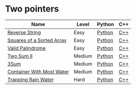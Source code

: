 # Two pointers

| Name                                                                                  | Level  | Python                    | C++                  |
|---------------------------------------------------------------------------------------|--------|---------------------------|----------------------|
| [Reverse String](https://leetcode.com/problems/reverse-string/)                       | Easy   | [Python](./python/344.py) | [C++](./cpp/344.cpp) |
| [Squares of a Sorted Array](https://leetcode.com/problems/squares-of-a-sorted-array/) | Easy   | [Python](./python/977.py) | [C++](./cpp/977.cpp) |
| [Valid Palindrome](https://leetcode.com/problems/valid-palindrome)                    | Easy   | [Python](./python/125.py) | [C++](./cpp/125.cpp) |
| [Two Sum II](https://leetcode.com/problems/two-sum-ii-input-array-is-sorted/)         | Medium | [Python](./python/167.py) | [C++](./cpp/167.cpp) |
| [3Sum](https://leetcode.com/problems/3sum)                                            | Medium | [Python](./python/15.py)  | [C++](./cpp/15.cpp)  |
| [Container With Most Water](https://leetcode.com/problems/container-with-most-water/) | Medium | [Python](./python/11.py)  | [C++](./cpp/11.cpp)  |
| [Trapping Rain Water](https://leetcode.com/problems/trapping-rain-water/)             | Hard   | [Python](./python/42.py)  | [C++](./cpp/42.cpp)  |
